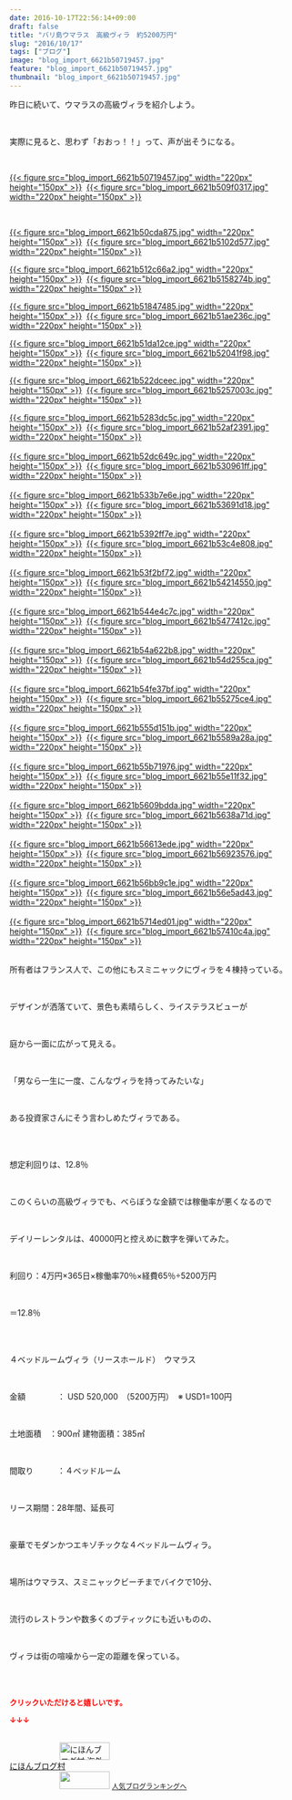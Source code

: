 ```yaml
---
date: 2016-10-17T22:56:14+09:00
draft: false
title: "バリ島ウマラス　高級ヴィラ　約5200万円"
slug: "2016/10/17"
tags: ["ブログ"]
image: "blog_import_6621b50719457.jpg"
feature: "blog_import_6621b50719457.jpg"
thumbnail: "blog_import_6621b50719457.jpg"
---
```

<p>昨日に続いて、ウマラスの高級ヴィラを紹介しよう。</p><br/><p>実際に見ると、思わず「おおっ！！」って、声が出そうになる。</p><br/><p><a href="blog_import_6621b50899334.jpg">{{< figure src="blog_import_6621b50719457.jpg" width="220px" height="150px" >}}</a>  <a href="blog_import_6621b50b4010f.jpg">{{< figure src="blog_import_6621b509f0317.jpg" width="220px" height="150px" >}}</a> </p><br/><p><a href="blog_import_6621b50e5e2df.jpg">{{< figure src="blog_import_6621b50cda875.jpg" width="220px" height="150px" >}}</a>  <a href="blog_import_6621b51166a75.jpg">{{< figure src="blog_import_6621b5102d577.jpg" width="220px" height="150px" >}}</a> </p><p><a href="blog_import_6621b514253a4.jpg">{{< figure src="blog_import_6621b512c66a2.jpg" width="220px" height="150px" >}}</a>  <a href="blog_import_6621b516ec2fb.jpg">{{< figure src="blog_import_6621b5158274b.jpg" width="220px" height="150px" >}}</a> </p><p><a href="blog_import_6621b51976036.jpg">{{< figure src="blog_import_6621b51847485.jpg" width="220px" height="150px" >}}</a>  <a href="blog_import_6621b51c45f08.jpg">{{< figure src="blog_import_6621b51ae236c.jpg" width="220px" height="150px" >}}</a> </p><p><a href="blog_import_6621b51ee4790.jpg">{{< figure src="blog_import_6621b51da12ce.jpg" width="220px" height="150px" >}}</a>  <a href="blog_import_6621b5217f06d.jpg">{{< figure src="blog_import_6621b52041f98.jpg" width="220px" height="150px" >}}</a> </p><p><a href="blog_import_6621b5242468e.jpg">{{< figure src="blog_import_6621b522dceec.jpg" width="220px" height="150px" >}}</a>  <a href="blog_import_6621b526ae86b.jpg">{{< figure src="blog_import_6621b5257003c.jpg" width="220px" height="150px" >}}</a> </p><p><a href="blog_import_6621b5297e161.jpg">{{< figure src="blog_import_6621b5283dc5c.jpg" width="220px" height="150px" >}}</a>  <a href="blog_import_6621b52c3fb2f.jpg">{{< figure src="blog_import_6621b52af2391.jpg" width="220px" height="150px" >}}</a> <br/><br/><a href="blog_import_6621b52f12b3c.jpg">{{< figure src="blog_import_6621b52dc649c.jpg" width="220px" height="150px" >}}</a>  <a href="blog_import_6621b5322ed52.jpg">{{< figure src="blog_import_6621b530961ff.jpg" width="220px" height="150px" >}}</a> <br/><br/><a href="blog_import_6621b535044c1.jpg">{{< figure src="blog_import_6621b533b7e6e.jpg" width="220px" height="150px" >}}</a>  <a href="blog_import_6621b537d1a38.jpg">{{< figure src="blog_import_6621b53691d18.jpg" width="220px" height="150px" >}}</a> <br/><br/><a href="blog_import_6621b53abeb18.jpg">{{< figure src="blog_import_6621b5392ff7e.jpg" width="220px" height="150px" >}}</a>  <a href="blog_import_6621b53d88b21.jpg">{{< figure src="blog_import_6621b53c4e808.jpg" width="220px" height="150px" >}}</a> <br/><br/><a href="blog_import_6621b5408ade8.jpg">{{< figure src="blog_import_6621b53f2bf72.jpg" width="220px" height="150px" >}}</a>  <a href="blog_import_6621b543509a4.jpg">{{< figure src="blog_import_6621b54214550.jpg" width="220px" height="150px" >}}</a> <br/><br/><a href="blog_import_6621b54631c19.jpg">{{< figure src="blog_import_6621b544e4c7c.jpg" width="220px" height="150px" >}}</a>  <a href="blog_import_6621b5491dea9.jpg">{{< figure src="blog_import_6621b5477412c.jpg" width="220px" height="150px" >}}</a> <br/><br/><a href="blog_import_6621b54bc6a52.jpg">{{< figure src="blog_import_6621b54a622b8.jpg" width="220px" height="150px" >}}</a>  <a href="blog_import_6621b54e5c6f4.jpg">{{< figure src="blog_import_6621b54d255ca.jpg" width="220px" height="150px" >}}</a> <br/><br/><a href="blog_import_6621b5512af17.jpg">{{< figure src="blog_import_6621b54fe37bf.jpg" width="220px" height="150px" >}}</a>  <a href="blog_import_6621b5542c633.jpg">{{< figure src="blog_import_6621b55275ce4.jpg" width="220px" height="150px" >}}</a> <br/><br/><a href="blog_import_6621b55719501.jpg">{{< figure src="blog_import_6621b555d151b.jpg" width="220px" height="150px" >}}</a>  <a href="blog_import_6621b559d9319.jpg">{{< figure src="blog_import_6621b5589a28a.jpg" width="220px" height="150px" >}}</a> <br/><br/><a href="blog_import_6621b55cae3b2.jpg">{{< figure src="blog_import_6621b55b71976.jpg" width="220px" height="150px" >}}</a>  <a href="blog_import_6621b55f4f969.jpg">{{< figure src="blog_import_6621b55e11f32.jpg" width="220px" height="150px" >}}</a> <br/><br/><a href="blog_import_6621b5620cf0b.jpg">{{< figure src="blog_import_6621b5609bdda.jpg" width="220px" height="150px" >}}</a>  <a href="blog_import_6621b564cd013.jpg">{{< figure src="blog_import_6621b5638a71d.jpg" width="220px" height="150px" >}}</a> <br/><br/><a href="blog_import_6621b5674c881.jpg">{{< figure src="blog_import_6621b56613ede.jpg" width="220px" height="150px" >}}</a>  <a href="blog_import_6621b56a66781.jpg">{{< figure src="blog_import_6621b56923576.jpg" width="220px" height="150px" >}}</a> <br/><br/><a href="blog_import_6621b56d03ee2.jpg">{{< figure src="blog_import_6621b56bb9c1e.jpg" width="220px" height="150px" >}}</a>  <a href="blog_import_6621b56fa05e4.jpg">{{< figure src="blog_import_6621b56e5ad43.jpg" width="220px" height="150px" >}}</a> <br/><br/><a href="blog_import_6621b572b9b5d.jpg">{{< figure src="blog_import_6621b5714ed01.jpg" width="220px" height="150px" >}}</a>  <a href="blog_import_6621b575451cc.jpg">{{< figure src="blog_import_6621b57410c4a.jpg" width="220px" height="150px" >}}</a> <br/><br/></p><p>所有者はフランス人で、この他にもスミニャックにヴィラを４棟持っている。</p><br/><p>デザインが洒落ていて、景色も素晴らしく、ライステラスビューが</p><br/><p>庭から一面に広がって見える。</p><p><br/></p><p>「男なら一生に一度、こんなヴィラを持ってみたいな」</p><br/><p>ある投資家さんにそう言わしめたヴィラである。</p><br/><p><br/>想定利回りは、12.8％</p><br/><p>このくらいの高級ヴィラでも、べらぼうな金額では稼働率が悪くなるので</p><br/><p>デイリーレンタルは、40000円と控えめに数字を弾いてみた。</p><br/><p>利回り：4万円×365日×稼働率70％×経費65％÷5200万円</p><br/><p>＝12.8％</p><br/><p><br/>４ベッドルームヴィラ（リースホールド）　ウマラス </p><br/><p>金額　　　　： USD 520,000　（5200万円）  ※ USD1=100円<br/></p><br/><p>土地面積　：900㎡ 建物面積：385㎡<br/></p><br/><p>間取り　　　：４ベッドルーム<br/></p><br/><p>リース期間：28年間、延長可<br/></p><br/><p>豪華でモダンかつエキゾチックな４ベッドルームヴィラ。<br/></p><br/><p>場所はウマラス、スミニャックビーチまでバイクで10分、<br/></p><br/><p>流行のレストランや数多くのブティックにも近いものの、<br/></p><br/><p>ヴィラは街の喧噪から一定の距離を保っている。</p><br/><br/><p><font color="#ff0000" size="2"><strong>クリックいただけると嬉しいです。<br/></strong></font></p><p><font color="#ff0000" size="2"><strong>↓↓↓</strong></font></p><p><br/><a href="ranking.html?p_cid=01260127" target="_blank"><img border="0" alt="にほんブログ村 海外生活ブログ バリ島情報へ" src="data:image/svg+xml;charset=utf-8,%3Csvg%20xmlns%3D%22http%3A%2F%2Fwww.w3.org%2F2000%2Fsvg%22%20title%3D%22Placeholder%20for%20Images%22%20role%3D%22presentation%22%20viewBox%3D%220%200%2088%2031%22%20%2F%3E" width="88" height="31" data-src="https://img-proxy.blog-video.jp/images?url=http%3A%2F%2Foverseas.blogmura.com%2Fbali%2Fimg%2Fbali88_31.gif" style="aspect-ratio: auto 88 / 31;"/><noscript><img border="0" alt="にほんブログ村 海外生活ブログ バリ島情報へ" src="https://img-proxy.blog-video.jp/images?url=http%3A%2F%2Foverseas.blogmura.com%2Fbali%2Fimg%2Fbali88_31.gif" width="88" height="31"></noscript></a> <br/><a href="ranking.html?p_cid=01260127" target="_blank">にほんブログ村</a> <br/><a title="人気ブログランキングへ" href="link.php?1804582"><img border="0" src="data:image/svg+xml;charset=utf-8,%3Csvg%20xmlns%3D%22http%3A%2F%2Fwww.w3.org%2F2000%2Fsvg%22%20title%3D%22Placeholder%20for%20Images%22%20role%3D%22presentation%22%20viewBox%3D%220%200%2088%2031%22%20%2F%3E" width="88" height="31" data-src="https://blog.with2.net/img/banner/banner_22.gif" style="aspect-ratio: auto 88 / 31;"/><noscript><img border="0" src="https://blog.with2.net/img/banner/banner_22.gif" width="88" height="31"></noscript></a> <a style="FONT-SIZE: 12px" href="link.php?1804582">人気ブログランキングへ</a> </p>

